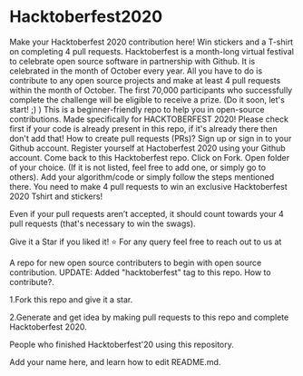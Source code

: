 # Hacktoberfest2020
Make your Hacktoberfest 2020 contribution here! Win stickers and a T-shirt on completing 4 pull requests.
Hacktoberfest is a month-long virtual festival to celebrate open source software in partnership with Github. It is celebrated in the month of October every year. All you have to do is contribute to any open source projects and make at least 4 pull requests within the month of October.
The first 70,000 participants who successfully complete the challenge will be eligible to receive a prize. (Do it soon, let's start! ;) )
This is a beginner-friendly repo to help you in open-source contributions. Made specifically for HACKTOBERFEST 2020!
Please check first if your code is already present in this repo, if it's already there then don't add that!
How to create pull requests (PRs)?
Sign up or sign in to your Github account.
Register yourself at Hactoberfest 2020 using your Github account.
Come back to this Hacktoberfest repo.
Click on Fork.
Open folder of your choice. (If it is not listed, feel free to add one, or simply go to others).
Add your algorithm/code or simply follow the steps mentioned there.
You need to make 4 pull requests to win an exclusive Hacktoberfest 2020 Tshirt and stickers!

Even if your pull requests aren’t accepted, it should count towards your 4 pull requests (that's necessary to win the swags).

Give it a Star if you liked it! ⭐
For any query feel free to reach out to us at


A repo for new open source contributers to begin with open source contribution.
UPDATE: Added "hacktoberfest" tag to this repo.
How to contribute?.

1.Fork this repo and give it a star.

2.Generate and get idea by making pull requests to this repo and complete Hacktoberfest 2020.

People who finished Hacktoberfest'20 using this repository.

Add your name here, and learn how to edit README.md.
